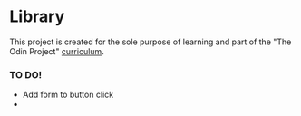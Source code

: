 # Library
This project is created for the sole purpose of learning and part of the "The Odin Project" [curriculum](https://theodinproject.com/).

### TO DO!
- Add form to button click
-